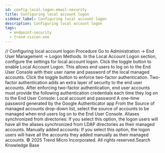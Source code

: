 ```yaml
---
id: config-local-logon-email-security
title: Configuring local account logon
sidebar_label: Configuring local account logon
description: Configuring local account logon
tags:
  - endpoint-security
  - trend-vision-one
---
```


/*<![CDATA[*/ $('#title').html($('meta[name=map-description]').attr('content')); /*]]>*/ Configuring local account logon Procedure Go to Administration → End User Management → Logon Methods. In the Local Account Logon section, configure the settings for local account logon. Click the toggle button to enable Local Account Logon. This allows end users to log on to the End User Console with their user name and password of the local managed accounts. Click the toggle button to enforce two-factor authentication. Two-factor authentication adds an extra layer of security to the end user accounts. After enforcing two-factor authentication, end user accounts must provide the following authentication credentials each time they log on to the End User Console: Local account and password A one-time password generated by the Google Authenticator app From the Source of managed accounts drop-down list, select the source of accounts to be managed when end users log on to the End User Console. Aliases synchronized from directories: If you select this option, the logon users will have all the aliases synchronized from LDAP directories as their managed accounts. Manually added accounts: If you select this option, the logon users will have all the accounts they added manually as their managed accounts. © 2025 Trend Micro Incorporated. All rights reserved.Search Knowledge Base